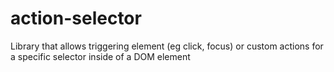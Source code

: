 # action-selector
Library that allows triggering element (eg click, focus) or custom actions for a specific selector inside of a DOM element
